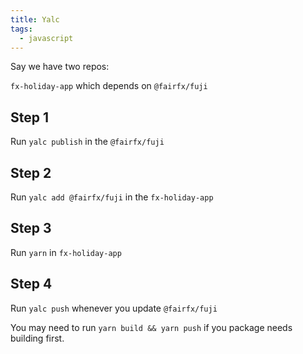 ```yaml
---
title: Yalc
tags:
  - javascript
---
```


Say we have two repos:

`fx-holiday-app` which depends on `@fairfx/fuji`

## Step 1

Run `yalc publish` in the `@fairfx/fuji`

## Step 2

Run `yalc add @fairfx/fuji` in the `fx-holiday-app`

## Step 3

Run `yarn` in `fx-holiday-app`

## Step 4

Run `yalc push` whenever you update `@fairfx/fuji`

You may need to run `yarn build && yarn push` if you package needs building first.
